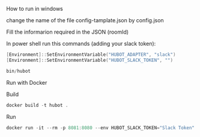 How to run in windows 

change the name of the file config-tamplate.json by config.json

Fill the informarion required in the JSON (roomId)

In power shell run this commands (adding your slack token):

```powershell
[Environment]::SetEnvironmentVariable("HUBOT_ADAPTER", "slack")
[Environment]::SetEnvironmentVariable("HUBOT_SLACK_TOKEN", "")

bin/hubot
```

Run with Docker 

Build
```powershell
docker build -t hubot .
```

Run
```powershell
docker run -it --rm -p 8081:8080 --env HUBOT_SLACK_TOKEN="Slack Token" hubot
```